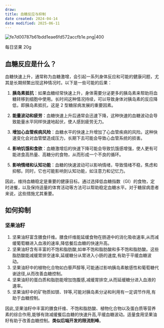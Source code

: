```yaml
---
draw:
title: 血糖反应与抑制
date created: 2024-04-14
date modified: 2025-06-11
---
```


![fe7d00787b61bdd1eae6fd572accfb1e.png|400](https://imagehosting4picgo.oss-cn-beijing.aliyuncs.com/imagehosting/fix-dir%2Fliuyishou%2Ftmp%2F2024%2F04%2F14%2F22-56-24-dc89b5846b48fcc3518a039cfb4686c3-fe7d00787b61bdd1eae6fd572accfb1e-1ddf4a.png?x-oss-process=image/resize,l_400)

每日坚果 20g

<!-- more -->

## 血糖反应是什么？

血糖快速上升，通常称为血糖激增，会引起一系列身体反应和可能的健康问题，尤其是长期频繁出现这种情况时。以下是一些可能的后果：

1. **胰岛素抵抗**：如果血糖经常快速上升，身体需要分泌更多的胰岛素来帮助将血糖转移到细胞中使用。长时间这种情况持续，可以导致身体对胰岛素的反应降低，即胰岛素抵抗，这是 2 型糖尿病发展的重要因素。
    
2. **能量波动和疲劳**：血糖快速上升后通常会迅速下降，这种快速的血糖波动会导致能量水平同样快速地起伏，使人感到疲劳无力。
    
3. **增加心血管疾病风险**：血糖水平的快速上升增加了心血管疾病的风险。这种快速变化会对血管壁造成压力，长期下去可能会导致心血管系统的损害。
    
4. **影响饥饿和食欲**：血糖激增后的快速下降可能会导致饥饿感增强，使人更有可能进食高热量、高糖分的食物，从而形成一个不良的循环。
    
5. **影响情绪和认知功能**：血糖的快速波动可以影响情绪，导致情绪不稳，焦虑和抑郁。同时，它也可能影响到认知功能，如注意力和记忆力。
    

因此，维持血糖稳定是重要的健康目标。通过选择低血糖指数（GI）的食物，定时进餐，以及保持适量的体育活动等方法可以帮助稳定血糖水平。对于糖尿病患者来说，这些措施尤其重要。

## 如何抑制

### 坚果油籽

1. 坚果油籽富含膳食纤维。膳食纤维能延缓食物在肠道中的消化吸收速率,从而减缓葡萄糖进入血液的速率,降低餐后血糖的快速升高。
2. 坚果油籽含有丰富的不饱和脂肪酸,如单不饱和脂肪酸和多不饱和脂肪酸。这些脂肪酸能减缓胃排空速率,延缓糖分从胃进入小肠的速度,有助于平缓血糖波动。
3. 坚果油籽中的植物化合物如白藜芦醇等,可能通过影响胰岛素敏感性和葡萄糖代谢途径,从而改善血糖控制。
4. 坚果油籽的蛋白质和脂肪能增加饱腹感,减缓胃排空,从而延缓糖分进入血液的速率。
5. 坚果油籽中的矿物质如镁、锌等,可能对胰岛素分泌和利用有一定调节作用,有助于血糖控制。

因此,坚果油籽中丰富的膳食纤维、不饱和脂肪酸、植物化合物以及蛋白质等营养素的综合作用,能够有效减缓餐后血糖的快速升高,平缓血糖波动。适量食用坚果油籽有助于改善血糖控制。**类似后端开发的限流削峰**。
